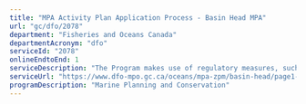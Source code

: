 ```yaml
---
title: "MPA Activity Plan Application Process - Basin Head MPA"
url: "gc/dfo/2078"
department: "Fisheries and Oceans Canada"
departmentAcronym: "dfo"
serviceId: "2078"
onlineEndtoEnd: 1
serviceDescription: "The Program makes use of regulatory measures, such as Marine Protected Areas (MPAs) Regulations in which  prohibitions and allowed activities are detailed, to conserve and sustainably manage marine ecosystems. Activity plans must be submitted to the relevant DFO Regional authority for specific activities, to ensure human activities within the MPA are compliant and consistent with the regulation and objectives of the MPA."
serviceUrl: "https://www.dfo-mpo.gc.ca/oceans/mpa-zpm/basin-head/page1-eng.html"
programDescription: "Marine Planning and Conservation"
---
```

